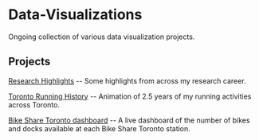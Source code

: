 # Data-Visualizations
Ongoing collection of various data visualization projects.

## Projects

[Research Highlights](Research_highlights/) -- Some highlights from across my research career.

[Toronto Running History](Toronto_running_history/) -- Animation of 2.5 years of my running activities across Toronto.

[Bike Share Toronto dashboard](BikeShareTO/) -- A live dashboard of the number of bikes and docks available at each Bike Share Toronto station.


